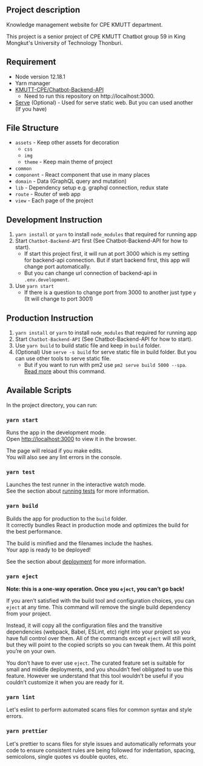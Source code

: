 ## Project description

Knowledge management website for CPE KMUTT department.

This project is a senior project of CPE KMUTT Chatbot group 59 in King Mongkut's University of Technology Thonburi.

## Requirement

- Node version 12.18.1
- Yarn manager
- [KMUTT-CPE/Chatbot-Backend-API](https://github.com/kmutt-cpe/Chatbot-Backend-API)
  - Need to run this repository on http://localhost:3000.
- [Serve](https://yarnpkg.com/package/serve) (Optional) - Used for serve static web. But you can used another (If you have)

## File Structure

- `assets` - Keep other assets for decoration
  - `css`
  - `img`
  - `theme` - Keep main theme of project
- `common`
- `component` - React component that use in many places
- `domain` - Data (GraphQL query and mutation)
- `lib` - Dependency setup e.g. graphql connection, redux state
- `route` - Router of web app
- `view` - Each page of the project

## Development Instruction

1. `yarn install` or `yarn` to install `node_modules` that required for running app
2. Start `Chatbot-Backend-API` first (See Chatbot-Backend-API for how to start).
   - If start this project first, it will run at port 3000 which is my setting for backend-api connection. But if start backend first, this app will change port automatically.
   - But you can change url connection of backend-api in `.env.development`.
3. Use `yarn start`
   - If there is a question to change port from 3000 to another just type `y` (It will change to port 3001)

## Production Instruction

1. `yarn install` or `yarn` to install `node_modules` that required for running app
2. Start `Chatbot-Backend-API` (See Chatbot-Backend-API for how to start).
3. Use `yarn build` to build static file and keep in `build` folder.
4. (Optional) Use `serve -s build` for serve static file in build folder. But you can use other tools to serve static file.
   - But if you want to run with pm2 use `pm2 serve build 5000 --spa`. [Read more](https://www.loginradius.com/blog/async/react-app-deployment/) about this command.

## Available Scripts

In the project directory, you can run:

### `yarn start`

Runs the app in the development mode.<br />
Open [http://localhost:3000](http://localhost:3000) to view it in the browser.

The page will reload if you make edits.<br />
You will also see any lint errors in the console.

### `yarn test`

Launches the test runner in the interactive watch mode.<br />
See the section about [running tests](https://facebook.github.io/create-react-app/docs/running-tests) for more information.

### `yarn build`

Builds the app for production to the `build` folder.<br />
It correctly bundles React in production mode and optimizes the build for the best performance.

The build is minified and the filenames include the hashes.<br />
Your app is ready to be deployed!

See the section about [deployment](https://facebook.github.io/create-react-app/docs/deployment) for more information.

### `yarn eject`

**Note: this is a one-way operation. Once you `eject`, you can’t go back!**

If you aren’t satisfied with the build tool and configuration choices, you can `eject` at any time. This command will remove the single build dependency from your project.

Instead, it will copy all the configuration files and the transitive dependencies (webpack, Babel, ESLint, etc) right into your project so you have full control over them. All of the commands except `eject` will still work, but they will point to the copied scripts so you can tweak them. At this point you’re on your own.

You don’t have to ever use `eject`. The curated feature set is suitable for small and middle deployments, and you shouldn’t feel obligated to use this feature. However we understand that this tool wouldn’t be useful if you couldn’t customize it when you are ready for it.

### `yarn lint`

Let's eslint to perform automated scans files for common syntax and style errors.

### `yarn prettier`

Let's prettier to scans files for style issues and automatically reformats your code to ensure consistent rules are being followed for indentation, spacing, semicolons, single quotes vs double quotes, etc.
